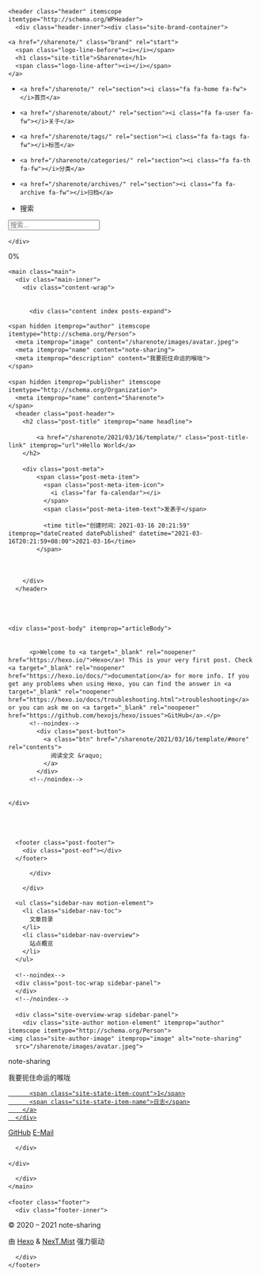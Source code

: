 <!DOCTYPE html>
<html lang="zh-CN">
<head>
  <meta charset="UTF-8">
<meta name="viewport" content="width=device-width, initial-scale=1, maximum-scale=2">
<meta name="theme-color" content="#222">
<meta name="generator" content="Hexo 5.4.0">
  <link rel="apple-touch-icon" sizes="180x180" href="/sharenote/images/apple-touch-icon-next.png">
  <link rel="icon" type="image/png" sizes="32x32" href="/sharenote/images/favicon-32x32-next.png">
  <link rel="icon" type="image/png" sizes="16x16" href="/sharenote/images/favicon-16x16-next.png">
  <link rel="mask-icon" href="/sharenote/images/logo.svg" color="#222">

<link rel="stylesheet" href="/sharenote/css/main.css">


<link rel="stylesheet" href="/sharenote/lib/font-awesome/css/all.min.css">

<script id="hexo-configurations">
    var NexT = window.NexT || {};
    var CONFIG = {"hostname":"hipatton.github.io","root":"/sharenote/","scheme":"Mist","version":"7.8.0","exturl":false,"sidebar":{"position":"left","display":"post","padding":18,"offset":12,"onmobile":false},"copycode":{"enable":false,"show_result":false,"style":null},"back2top":{"enable":true,"sidebar":false,"scrollpercent":false},"bookmark":{"enable":false,"color":"#222","save":"auto"},"fancybox":false,"mediumzoom":false,"lazyload":false,"pangu":false,"comments":{"style":"tabs","active":null,"storage":true,"lazyload":false,"nav":null},"algolia":{"hits":{"per_page":10},"labels":{"input_placeholder":"Search for Posts","hits_empty":"We didn't find any results for the search: ${query}","hits_stats":"${hits} results found in ${time} ms"}},"localsearch":{"enable":true,"trigger":"auto","top_n_per_article":1,"unescape":false,"preload":false},"motion":{"enable":true,"async":false,"transition":{"post_block":"fadeIn","post_header":"slideDownIn","post_body":"slideDownIn","coll_header":"slideLeftIn","sidebar":"slideUpIn"}},"path":"search.json"};
  </script>

  <meta name="description" content="我要扼住命运的喉咙">
<meta property="og:type" content="website">
<meta property="og:title" content="Sharenote">
<meta property="og:url" content="http://hipatton.github.io/sharenote/index.html">
<meta property="og:site_name" content="Sharenote">
<meta property="og:description" content="我要扼住命运的喉咙">
<meta property="og:locale" content="zh_CN">
<meta property="article:author" content="note-sharing">
<meta name="twitter:card" content="summary">

<link rel="canonical" href="http://hipatton.github.io/sharenote/">


<script id="page-configurations">
  // https://hexo.io/docs/variables.html
  CONFIG.page = {
    sidebar: "",
    isHome : true,
    isPost : false,
    lang   : 'zh-CN'
  };
</script>

  <title>Sharenote</title>
  






  <noscript>
  <style>
  .use-motion .brand,
  .use-motion .menu-item,
  .sidebar-inner,
  .use-motion .post-block,
  .use-motion .pagination,
  .use-motion .comments,
  .use-motion .post-header,
  .use-motion .post-body,
  .use-motion .collection-header { opacity: initial; }

  .use-motion .site-title,
  .use-motion .site-subtitle {
    opacity: initial;
    top: initial;
  }

  .use-motion .logo-line-before i { left: initial; }
  .use-motion .logo-line-after i { right: initial; }
  </style>
</noscript>

</head>

<body itemscope itemtype="http://schema.org/WebPage">
  <div class="container use-motion">
    <div class="headband"></div>

    <header class="header" itemscope itemtype="http://schema.org/WPHeader">
      <div class="header-inner"><div class="site-brand-container">
  <div class="site-nav-toggle">
    <div class="toggle" aria-label="切换导航栏">
      <span class="toggle-line toggle-line-first"></span>
      <span class="toggle-line toggle-line-middle"></span>
      <span class="toggle-line toggle-line-last"></span>
    </div>
  </div>

  <div class="site-meta">

    <a href="/sharenote/" class="brand" rel="start">
      <span class="logo-line-before"><i></i></span>
      <h1 class="site-title">Sharenote</h1>
      <span class="logo-line-after"><i></i></span>
    </a>
  </div>

  <div class="site-nav-right">
    <div class="toggle popup-trigger">
        <i class="fa fa-search fa-fw fa-lg"></i>
    </div>
  </div>
</div>




<nav class="site-nav">
  <ul id="menu" class="main-menu menu">
        <li class="menu-item menu-item-home">

    <a href="/sharenote/" rel="section"><i class="fa fa-home fa-fw"></i>首页</a>

  </li>
        <li class="menu-item menu-item-about">

    <a href="/sharenote/about/" rel="section"><i class="fa fa-user fa-fw"></i>关于</a>

  </li>
        <li class="menu-item menu-item-tags">

    <a href="/sharenote/tags/" rel="section"><i class="fa fa-tags fa-fw"></i>标签</a>

  </li>
        <li class="menu-item menu-item-categories">

    <a href="/sharenote/categories/" rel="section"><i class="fa fa-th fa-fw"></i>分类</a>

  </li>
        <li class="menu-item menu-item-archives">

    <a href="/sharenote/archives/" rel="section"><i class="fa fa-archive fa-fw"></i>归档</a>

  </li>
      <li class="menu-item menu-item-search">
        <a role="button" class="popup-trigger"><i class="fa fa-search fa-fw"></i>搜索
        </a>
      </li>
  </ul>
</nav>



  <div class="search-pop-overlay">
    <div class="popup search-popup">
        <div class="search-header">
  <span class="search-icon">
    <i class="fa fa-search"></i>
  </span>
  <div class="search-input-container">
    <input autocomplete="off" autocapitalize="off"
           placeholder="搜索..." spellcheck="false"
           type="search" class="search-input">
  </div>
  <span class="popup-btn-close">
    <i class="fa fa-times-circle"></i>
  </span>
</div>
<div id="search-result">
  <div id="no-result">
    <i class="fa fa-spinner fa-pulse fa-5x fa-fw"></i>
  </div>
</div>

    </div>
  </div>

</div>
    </header>

    
  <div class="back-to-top">
    <i class="fa fa-arrow-up"></i>
    <span>0%</span>
  </div>


    <main class="main">
      <div class="main-inner">
        <div class="content-wrap">
          

          <div class="content index posts-expand">
            
      
  
  
  <article itemscope itemtype="http://schema.org/Article" class="post-block" lang="zh-CN">
    <link itemprop="mainEntityOfPage" href="http://hipatton.github.io/sharenote/2021/03/16/template/">

    <span hidden itemprop="author" itemscope itemtype="http://schema.org/Person">
      <meta itemprop="image" content="/sharenote/images/avatar.jpeg">
      <meta itemprop="name" content="note-sharing">
      <meta itemprop="description" content="我要扼住命运的喉咙">
    </span>

    <span hidden itemprop="publisher" itemscope itemtype="http://schema.org/Organization">
      <meta itemprop="name" content="Sharenote">
    </span>
      <header class="post-header">
        <h2 class="post-title" itemprop="name headline">
          
            <a href="/sharenote/2021/03/16/template/" class="post-title-link" itemprop="url">Hello World</a>
        </h2>

        <div class="post-meta">
            <span class="post-meta-item">
              <span class="post-meta-item-icon">
                <i class="far fa-calendar"></i>
              </span>
              <span class="post-meta-item-text">发表于</span>

              <time title="创建时间：2021-03-16 20:21:59" itemprop="dateCreated datePublished" datetime="2021-03-16T20:21:59+08:00">2021-03-16</time>
            </span>

          

        </div>
      </header>

    
    
    
    <div class="post-body" itemprop="articleBody">

      
          <p>Welcome to <a target="_blank" rel="noopener" href="https://hexo.io/">Hexo</a>! This is your very first post. Check <a target="_blank" rel="noopener" href="https://hexo.io/docs/">documentation</a> for more info. If you get any problems when using Hexo, you can find the answer in <a target="_blank" rel="noopener" href="https://hexo.io/docs/troubleshooting.html">troubleshooting</a> or you can ask me on <a target="_blank" rel="noopener" href="https://github.com/hexojs/hexo/issues">GitHub</a>.</p>
          <!--noindex-->
            <div class="post-button">
              <a class="btn" href="/sharenote/2021/03/16/template/#more" rel="contents">
                阅读全文 &raquo;
              </a>
            </div>
          <!--/noindex-->
        
      
    </div>

    
    
    
      <footer class="post-footer">
        <div class="post-eof"></div>
      </footer>
  </article>
  
  
  


  



          </div>
          

<script>
  window.addEventListener('tabs:register', () => {
    let { activeClass } = CONFIG.comments;
    if (CONFIG.comments.storage) {
      activeClass = localStorage.getItem('comments_active') || activeClass;
    }
    if (activeClass) {
      let activeTab = document.querySelector(`a[href="#comment-${activeClass}"]`);
      if (activeTab) {
        activeTab.click();
      }
    }
  });
  if (CONFIG.comments.storage) {
    window.addEventListener('tabs:click', event => {
      if (!event.target.matches('.tabs-comment .tab-content .tab-pane')) return;
      let commentClass = event.target.classList[1];
      localStorage.setItem('comments_active', commentClass);
    });
  }
</script>

        </div>
          
  
  <div class="toggle sidebar-toggle">
    <span class="toggle-line toggle-line-first"></span>
    <span class="toggle-line toggle-line-middle"></span>
    <span class="toggle-line toggle-line-last"></span>
  </div>

  <aside class="sidebar">
    <div class="sidebar-inner">

      <ul class="sidebar-nav motion-element">
        <li class="sidebar-nav-toc">
          文章目录
        </li>
        <li class="sidebar-nav-overview">
          站点概览
        </li>
      </ul>

      <!--noindex-->
      <div class="post-toc-wrap sidebar-panel">
      </div>
      <!--/noindex-->

      <div class="site-overview-wrap sidebar-panel">
        <div class="site-author motion-element" itemprop="author" itemscope itemtype="http://schema.org/Person">
    <img class="site-author-image" itemprop="image" alt="note-sharing"
      src="/sharenote/images/avatar.jpeg">
  <p class="site-author-name" itemprop="name">note-sharing</p>
  <div class="site-description" itemprop="description">我要扼住命运的喉咙</div>
</div>
<div class="site-state-wrap motion-element">
  <nav class="site-state">
      <div class="site-state-item site-state-posts">
          <a href="/sharenote/archives/">
        
          <span class="site-state-item-count">1</span>
          <span class="site-state-item-name">日志</span>
        </a>
      </div>
  </nav>
</div>
  <div class="links-of-author motion-element">
      <span class="links-of-author-item">
        <a href="https://github.com/Hipatton" title="GitHub → https:&#x2F;&#x2F;github.com&#x2F;Hipatton" rel="noopener" target="_blank"><i class="fab fa-github fa-fw"></i>GitHub</a>
      </span>
      <span class="links-of-author-item">
        <a href="mailto:zongxiangzhu@outlook.com" title="E-Mail → mailto:zongxiangzhu@outlook.com" rel="noopener" target="_blank"><i class="fa fa-envelope fa-fw"></i>E-Mail</a>
      </span>
  </div>



      </div>

    </div>
  </aside>
  <div id="sidebar-dimmer"></div>


      </div>
    </main>

    <footer class="footer">
      <div class="footer-inner">
        

        

<div class="copyright">
  
  &copy; 2020 – 
  <span itemprop="copyrightYear">2021</span>
  <span class="with-love">
    <i class="fa fa-heart"></i>
  </span>
  <span class="author" itemprop="copyrightHolder">note-sharing</span>
</div>
  <div class="powered-by">由 <a href="https://hexo.io/" class="theme-link" rel="noopener" target="_blank">Hexo</a> & <a href="https://mist.theme-next.org/" class="theme-link" rel="noopener" target="_blank">NexT.Mist</a> 强力驱动
  </div>

        








      </div>
    </footer>
  </div>

  
  <script src="/sharenote/lib/anime.min.js"></script>
  <script src="/sharenote/lib/velocity/velocity.min.js"></script>
  <script src="/sharenote/lib/velocity/velocity.ui.min.js"></script>

<script src="/sharenote/js/utils.js"></script>

<script src="/sharenote/js/motion.js"></script>


<script src="/sharenote/js/schemes/muse.js"></script>


<script src="/sharenote/js/next-boot.js"></script>




  




  
<script src="/sharenote/js/local-search.js"></script>













  

  

</body>
</html>

